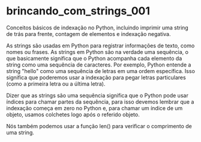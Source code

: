 # brincando_com_strings_001
Conceitos básicos de indexação no Python, incluindo imprimir uma string de trás para frente, contagem de elementos e indexação negativa.

As strings são usadas em Python para registrar informações de texto, como nomes ou frases. As strings em Python são na verdade uma sequência, o que basicamente significa que o Python acompanha cada elemento da string como uma sequência de caracteres. Por exemplo, Python entende a string "hello" como uma sequência de letras em uma ordem específica. Isso significa que poderemos usar a indexação para pegar letras particulares (como a primeira letra ou a última letra).

Dizer que as strings são uma sequência significa que o Python pode usar índices para chamar partes da sequência, para isso devemos lembrar que a indexação começa em zero no Python e, para chamar um índice de um objeto, usamos colchetes logo após o referido objeto.

Nós também podemos usar a função len() para verificar o comprimento de uma string.
